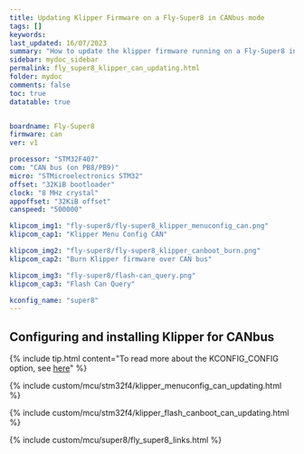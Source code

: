 ```yaml
---
title: Updating Klipper Firmware on a Fly-Super8 in CANbus mode
tags: []
keywords: 
last_updated: 16/07/2023
summary: "How to update the klipper firmware running on a Fly-Super8 in CANbus mode"
sidebar: mydoc_sidebar
permalink: fly_super8_klipper_can_updating.html
folder: mydoc
comments: false
toc: true
datatable: true


boardname: Fly-Super8
firmware: can
ver: v1

processor: "STM32F407"
com: "CAN bus (on PB8/PB9)"
micro: "STMicroelectronics STM32"
offset: "32KiB bootloader"
clock: "8 MHz crystal"
appoffset: "32KiB offset"
canspeed: "500000"

klipcom_img1: "fly-super8/fly-super8_klipper_menuconfig_can.png"
klipcom_cap1: "Klipper Menu Config CAN"

klipcom_img2: "fly-super8/fly-super8_klipper_canboot_burn.png"
klipcom_cap2: "Burn Klipper firmware over CAN bus"

klipcom_img3: "fly-super8/flash-can_query.png"
klipcom_cap3: "Flash Can Query"

kconfig_name: "super8"
---
```


## Configuring and installing Klipper for CANbus

{% include tip.html content="To read more about the KCONFIG_CONFIG option, see [here](https://docs.vorondesign.com/community/howto/drachenkatze/automating_klipper_mcu_updates.html)" %}

{% include custom/mcu/stm32f4/klipper_menuconfig_can_updating.html %}

{% include custom/mcu/stm32f4/klipper_flash_canboot_can_updating.html %}

{% include custom/mcu/super8/fly_super8_links.html %}

